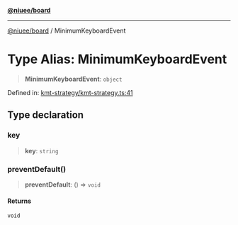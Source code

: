 [**@niuee/board**](../README.md)

***

[@niuee/board](../globals.md) / MinimumKeyboardEvent

# Type Alias: MinimumKeyboardEvent

> **MinimumKeyboardEvent**: `object`

Defined in: [kmt-strategy/kmt-strategy.ts:41](https://github.com/niuee/board/blob/cc09a87e934160adef876c4e11d51fd97e78653d/src/kmt-strategy/kmt-strategy.ts#L41)

## Type declaration

### key

> **key**: `string`

### preventDefault()

> **preventDefault**: () => `void`

#### Returns

`void`
